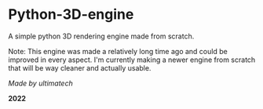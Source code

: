 # Python-3D-engine
A simple python 3D rendering engine made from scratch.

Note: This engine was made a relatively long time ago and could be improved in every aspect.
I'm currently making a newer engine from scratch that will be way cleaner and actually usable.

*Made by ultimatech*

**2022**
